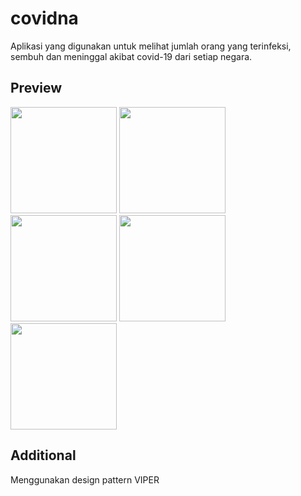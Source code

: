 # covidna

Aplikasi yang digunakan untuk melihat jumlah orang yang terinfeksi, sembuh dan meninggal akibat covid-19 dari setiap negara.

## Preview

<img src="https://github.com/margono/covidna/blob/master/screenshoot/main.jpg" width="170">  <img src="https://github.com/margono/covidna/blob/master/screenshoot/country.jpg" width="170">  <img src="https://github.com/margono/covidna/blob/master/screenshoot/province.jpg" width="170">  <img src="https://github.com/margono/covidna/blob/master/screenshoot/calendar.jpg" width="170">  <img src="https://github.com/margono/covidna/blob/master/screenshoot/chart.jpg" width="170">

## Additional
Menggunakan design pattern VIPER
